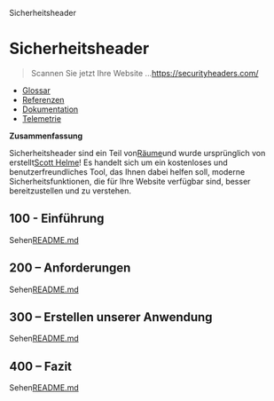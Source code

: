 Sicherheitsheader

# Sicherheitsheader

> Scannen Sie jetzt Ihre Website ...<https://securityheaders.com/>

-   [Glossar](./GLOSSARY.md)
-   [Referenzen](./REFERENCES.md)
-   [Dokumentation](./DOCUMENTATION.md)
-   [Telemetrie](./TELEMETRY.md)

**Zusammenfassung**

Sicherheitsheader sind ein Teil von[Räume](https://probely.com/)und wurde ursprünglich von erstellt[Scott Helme](https://scotthelme.co.uk/)! Es handelt sich um ein kostenloses und benutzerfreundliches Tool, das Ihnen dabei helfen soll, moderne Sicherheitsfunktionen, die für Ihre Website verfügbar sind, besser bereitzustellen und zu verstehen.

## 100 - Einführung

Sehen[README.md](./100/README.md)

## 200 – Anforderungen

Sehen[README.md](./200/README.md)

## 300 – Erstellen unserer Anwendung

Sehen[README.md](./300/README.md)

## 400 – Fazit

Sehen[README.md](./400/README.md)
